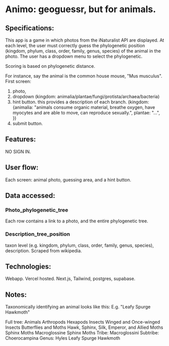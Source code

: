 # Animo: geoguessr, but for animals.

## Specifications:
This app is a game in which photos from the iNaturalist API are displayed. 
At each level, the user must correctly guess the phylogenetic position (kingdom, phylum, class, order, family, genus, species) of the animal in the photo.
The user has a dropdown menu to select the phylogenetic.

Scoring is based on phylogenetic distance.

For instance, say the animal is the common house mouse, "Mus musculus".
First screen:
1.  photo,
2.  dropdown (kingdom: animalia/plantae/fungi/protista/archaea/bacteria)
3. hint button. this provides a description of each branch. (kingdom: {animalia: "animals consume organic material, breathe oxygen, have myocytes and are able to move, can reproduce sexually.", plantae: "...", })
4. submit button.

## Features: 

NO SIGN IN. 

## User flow: 
Each screen: animal photo, guessing area, and a hint button.

## Data accessed:

### Photo_phylogenetic_tree
Each row contains a link to a photo, and the entire phylogenetic tree.

### Description_tree_position
taxon level (e.g. kingdom, phylum, class, order, family, genus, species), description. Scraped from wikipedia.


## Technologies:
Webapp. Vercel hosted. Next.js, Tailwind, postgres, supabase.


## Notes: 
Taxonomically identifying an animal looks like this: 
E.g. "Leafy Spurge Hawkmoth"

Full tree:
Animals
 Arthropods
  Hexapods
   Insects
    Winged and Once-winged Insects
     Butterflies and Moths
      Hawk, Sphinx, Silk, Emperor, and Allied Moths 
       Sphinx Moths
        Macroglossine Sphinx Moths
         Tribe: Macroglossini
          Subtribe: Choerocampina
           Genus: Hyles
            Leafy Spurge Hawkmoth 